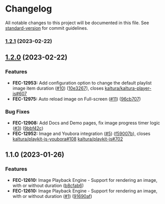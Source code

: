 # Changelog

All notable changes to this project will be documented in this file. See [standard-version](https://github.com/conventional-changelog/standard-version) for commit guidelines.

### [1.2.1](https://github.com/kaltura/playkit-js-image-player/compare/v1.2.0...v1.2.1) (2023-02-22)

## [1.2.0](https://github.com/kaltura/playkit-js-image-player/compare/v1.1.0...v1.2.0) (2023-02-22)


### Features

* **FEC-12953:** Add configuration option to change the default playlist image item duration ([#10](https://github.com/kaltura/playkit-js-image-player/issues/10)) ([10e3267](https://github.com/kaltura/playkit-js-image-player/commit/10e3267b2b44bb4bd94e538b9d729a33b8308b15)), closes [kaltura/kaltura-player-js#607](https://github.com/kaltura/kaltura-player-js/issues/607)
* **FEC-12975:** Auto reload image on Full-screen ([#11](https://github.com/kaltura/playkit-js-image-player/issues/11)) ([96cb707](https://github.com/kaltura/playkit-js-image-player/commit/96cb707163b4c1482657441a4f3d0a21ceb2e879))


### Bug Fixes

* **FEC-12908:** Add Docs and Demo pages, fix image progress timer logic ([#3](https://github.com/kaltura/playkit-js-image-player/issues/3)) ([9bbf42c](https://github.com/kaltura/playkit-js-image-player/commit/9bbf42ca65af4ab467fae68d7c66fec07615cb45))
* **FEC-12952:** Image and Youbora integration ([#5](https://github.com/kaltura/playkit-js-image-player/issues/5)) ([f59007b](https://github.com/kaltura/playkit-js-image-player/commit/f59007b546d2a2e88abff7528b1fa62e59c25778)), closes [kaltura/playkit-js-youbora#108](https://github.com/kaltura/playkit-js-youbora/issues/108) [kaltura/playkit-js#702](https://github.com/kaltura/playkit-js/issues/702)

## 1.1.0 (2023-01-26)


### Features

* **FEC-12610:** Image Playback Engine - Support for rendering an image, with or without duration ([b8cfab6](https://github.com/kaltura/playkit-js-image-player/commit/b8cfab6f07a734210067a78a0ec658c4b16fce9f))
* **FEC-12610:** Image Playback Engine - Support for rendering an image, with or without duration ([#1](https://github.com/kaltura/playkit-js-image-player/issues/1)) ([91690af](https://github.com/kaltura/playkit-js-image-player/commit/91690af2d837059e0d648e4f97c8337399c31996))
